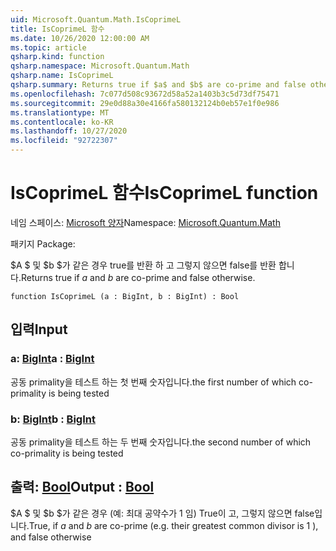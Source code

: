 ```yaml
---
uid: Microsoft.Quantum.Math.IsCoprimeL
title: IsCoprimeL 함수
ms.date: 10/26/2020 12:00:00 AM
ms.topic: article
qsharp.kind: function
qsharp.namespace: Microsoft.Quantum.Math
qsharp.name: IsCoprimeL
qsharp.summary: Returns true if $a$ and $b$ are co-prime and false otherwise.
ms.openlocfilehash: 7c077d508c93672d58a52a1403b3c5d73df75471
ms.sourcegitcommit: 29e0d88a30e4166fa580132124b0eb57e1f0e986
ms.translationtype: MT
ms.contentlocale: ko-KR
ms.lasthandoff: 10/27/2020
ms.locfileid: "92722307"
---
```

# <a name="iscoprimel-function"></a><span data-ttu-id="f85a8-102">IsCoprimeL 함수</span><span class="sxs-lookup"><span data-stu-id="f85a8-102">IsCoprimeL function</span></span>

<span data-ttu-id="f85a8-103">네임 스페이스: [Microsoft 양자](xref:Microsoft.Quantum.Math)</span><span class="sxs-lookup"><span data-stu-id="f85a8-103">Namespace: [Microsoft.Quantum.Math](xref:Microsoft.Quantum.Math)</span></span>

<span data-ttu-id="f85a8-104">패키지 [](https://nuget.org/packages/)</span><span class="sxs-lookup"><span data-stu-id="f85a8-104">Package: [](https://nuget.org/packages/)</span></span>


<span data-ttu-id="f85a8-105">$A $ 및 $b $가 같은 경우 true를 반환 하 고 그렇지 않으면 false를 반환 합니다.</span><span class="sxs-lookup"><span data-stu-id="f85a8-105">Returns true if $a$ and $b$ are co-prime and false otherwise.</span></span>

```qsharp
function IsCoprimeL (a : BigInt, b : BigInt) : Bool
```


## <a name="input"></a><span data-ttu-id="f85a8-106">입력</span><span class="sxs-lookup"><span data-stu-id="f85a8-106">Input</span></span>

### <a name="a--bigint"></a><span data-ttu-id="f85a8-107">a: [BigInt](xref:microsoft.quantum.lang-ref.bigint)</span><span class="sxs-lookup"><span data-stu-id="f85a8-107">a : [BigInt](xref:microsoft.quantum.lang-ref.bigint)</span></span>

<span data-ttu-id="f85a8-108">공동 primality을 테스트 하는 첫 번째 숫자입니다.</span><span class="sxs-lookup"><span data-stu-id="f85a8-108">the first number of which co-primality is being tested</span></span>


### <a name="b--bigint"></a><span data-ttu-id="f85a8-109">b: [BigInt](xref:microsoft.quantum.lang-ref.bigint)</span><span class="sxs-lookup"><span data-stu-id="f85a8-109">b : [BigInt](xref:microsoft.quantum.lang-ref.bigint)</span></span>

<span data-ttu-id="f85a8-110">공동 primality을 테스트 하는 두 번째 숫자입니다.</span><span class="sxs-lookup"><span data-stu-id="f85a8-110">the second number of which co-primality is being tested</span></span>



## <a name="output--bool"></a><span data-ttu-id="f85a8-111">출력: [Bool](xref:microsoft.quantum.lang-ref.bool)</span><span class="sxs-lookup"><span data-stu-id="f85a8-111">Output : [Bool](xref:microsoft.quantum.lang-ref.bool)</span></span>

<span data-ttu-id="f85a8-112">$A $ 및 $b $가 같은 경우 (예: 최대 공약수가 1 임) True이 고, 그렇지 않으면 false입니다.</span><span class="sxs-lookup"><span data-stu-id="f85a8-112">True, if $a$ and $b$ are co-prime (e.g. their greatest common divisor is 1 ), and false otherwise</span></span>
